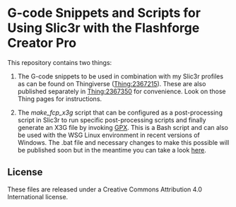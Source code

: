 # G-code Snippets and Scripts for Using Slic3r with the Flashforge Creator Pro

This repository contains two things:

1. The G-code snippets to be used in combination with my Slic3r profiles as can be found on Thingiverse ([Thing:2367215](https://www.thingiverse.com/thing:2367215)). These are also published separately in [Thing:2367350](https://www.thingiverse.com/thing:2367350) for convenience. Look on those Thing pages for instructions.

2. The *make_fcp_x3g* script that can be configured as a post-processing script in Slic3r to run specific post-processing scripts and finally generate an X3G file by invoking [GPX](https://github.com/markwal/GPX). This is a Bash script and can also be used with the WSG Linux environment in recent versions of Windows. The .bat file and necessary changes to make this possible will be published soon but in the meantime you can take a look [here](https://gitlab.com/lscotte/3dprinting/tree/master/ffcp).

## License
These files are released under a Creative Commons Attribution 4.0 International license.

